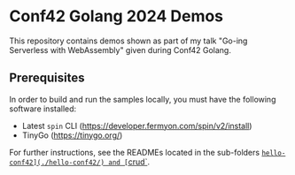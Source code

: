 # Conf42 Golang 2024 Demos

This repository contains demos shown as part of my talk "Go-ing Serverless with WebAssembly" given during Conf42 Golang.

## Prerequisites

In order to build and run the samples locally, you must have the following software installed:

 - Latest `spin` CLI (https://developer.fermyon.com/spin/v2/install)
 - TinyGo (https://tinygo.org/)


For further instructions, see the READMEs located in the sub-folders [`hello-conf42](./hello-conf42/) and [`crud`](./crud/).